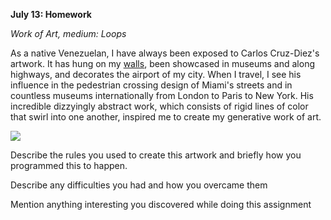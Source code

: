 **July 13: Homework**

*Work of Art, medium: Loops*

As a native Venezuelan, I have always been exposed to Carlos Cruz-Diez's artwork. It has hung on my [walls](https://www.google.com/url?sa=i&url=http%3A%2F%2Fpuerta-roja.com%2Fart%2Fartists%2Fcarloscruzdiez%2F&psig=AOvVaw2d-3NKS3xr23pBhwhqS_4Z&ust=1594579413173000&source=images&cd=vfe&ved=0CAIQjRxqFwoTCJjBha7txeoCFQAAAAAdAAAAABAE), been showcased in museums and along highways, and decorates the airport of my city. When I travel, I see his influence in the pedestrian crossing design of Miami's streets and in countless museums internationally from London to Paris to New York. His incredible dizzyingly abstract work, which consists of rigid lines of color that swirl into one another, inspired me to create my generative work of art.

![](.JPG)


Describe the rules you used to create this artwork and briefly how you programmed this to happen.


Describe any difficulties you had and how you overcame them


Mention anything interesting you discovered while doing this assignment
